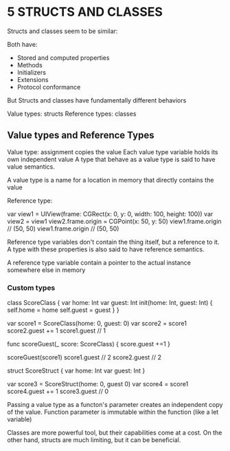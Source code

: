 # 5 STRUCTS AND CLASSES

Structs and classes seem to be similar:

Both have:

* Stored and computed properties
* Methods
* Initializers
* Extensions
* Protocol conformance

But Structs and classes have fundamentally different behaviors

Value types: structs
Reference types: classes

## Value types and Reference Types

Value type: assignment copies the value
Each value type variable holds its own independent value
A type that behave as a value type is said to have value semantics.

A value type is a name for a location in memory that directly contains the value

Reference type:

var view1 = UIView(frame: CGRect(x: 0, y: 0, width: 100, height: 100))
var view2 = view1
view2.frame.origin = CGPoint(x: 50, y: 50)
view1.frame.origin // (50, 50)
view1.frame.origin // (50, 50)

Reference type variables don't contain the thing itself, but a reference to it.
A type with these properties is also said to have reference semantics.

A reference type variable contain a pointer to the actual instance somewhere else in memory

### Custom types

class ScoreClass {
    var home: Int
    var guest: Int
    init(home: Int, guest: Int) {
        self.home = home
        self.guest = guest
    }
}

var score1 = ScoreClass(home: 0, guest: 0)
var score2 = score1
score2.guest += 1
score1.guest // 1

func scoreGuest(_ score: ScoreClass) {
    score.guest +=1
}

scoreGuest(score1)
score1.guest // 2
score2.guest // 2

struct ScoreStruct {
    var home: Int
    var guest: Int
}

var score3 = ScoreStruct(home: 0, guest 0)
var score4 = score1
score4.guest += 1
score3.guest // 0

Passing a value type as a functon's parameter creates an independent copy of the value.
Function parameter is immutable within the function (like a let variable)

Classes are more powerful tool, but their capabilities come at a cost.
On the other hand, structs are much limiting, but it can be beneficial.
